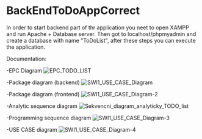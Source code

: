 # BackEndToDoAppCorrect
In order to start backend part of thr application you neet to open XAMPP and run Apache + Database server.
Then got to localhost/phpmyadmin and create a database with name "ToDoList", after these steps you can execute the application.


Documentation:

-EPC Diagram
![EPC_TODO_LIST](https://github.com/moonleter/BackEndToDoAppCorrect/assets/106592140/379624ee-c10e-4cbf-9ecd-9966b84596af)

-Package diagram (backend)
![SWI1_USE_CASE_Diagram](https://github.com/moonleter/BackEndToDoAppCorrect/assets/106592140/502fcc5d-fc6f-4d00-a846-d418c612fba9)

-Package diagram (frontend)
![SWI1_USE_CASE_Diagram-2](https://github.com/moonleter/BackEndToDoAppCorrect/assets/106592140/bad077f2-268e-4965-9c19-6ba26510e147)

-Analytic sequence diagram
![Sekvencni_diagram_analyticky_TODO_list](https://github.com/moonleter/BackEndToDoAppCorrect/assets/106592140/78604519-3017-405e-b438-2d8772f0d1bf)

-Programming sequence diagram
![SWI1_USE_CASE_Diagram-3](https://github.com/moonleter/BackEndToDoAppCorrect/assets/106592140/9f3b4f7b-afa6-4368-a5cb-9e56794dd915)

-USE CASE diagram
![SWI1_USE_CASE_Diagram-4](https://github.com/moonleter/BackEndToDoAppCorrect/assets/106592140/ef453f1e-7191-42b8-9dd4-50a48d1b5c5a)







